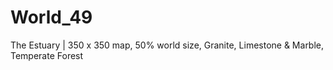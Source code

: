 # World_49
The Estuary | 350 x 350 map, 50% world size, Granite, Limestone &amp; Marble, Temperate Forest
